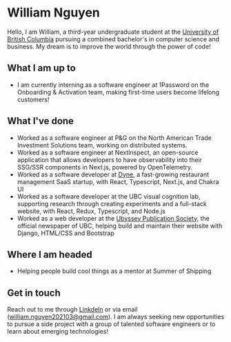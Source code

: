 # William Nguyen

Hello, I am William, a third-year undergraduate student at the [University of British Columbia](https://ubc.ca) pursuing a combined bachelor's in computer science and business. My dream is to improve the world through the power of code!

## What I am up to
- I am currently interning as a software engineer at 1Password on the Onboarding & Activation team, making first-time users become lifelong customers!

## What I've done
- Worked as a software engineer at P&G on the North American Trade Investment Solutions team, working on distributed systems. 
- Worked as a software engineer at NextInspect, an open-source application that allows developers to have observability into their SSG/SSR components in Next.js, powered by OpenTelemetry.
- Worked as a software developer at [Dyne](https://www.dyneapp.ca/), a fast-growing restaurant management SaaS startup, with React, Typescript, Next.js, and Chakra UI
- Worked as a software developer at the UBC visual cognition lab, supporting research through creating experiments and a full-stack website, with React, Redux, Typescript, and Node.js
- Worked as a web developer at the [Ubyssey Publication Society](https://ubyssey.ca/), the official newspaper of UBC, helping build and maintain their website with Django, HTML/CSS and Bootstrap

## Where I am headed
-  Helping people build cool things as a mentor at Summer of Shipping

## Get in touch 
Reach out to me through [LinkdeIn](www.linkedin.com/in/william-nguyen202103) or via email (william.nguyen202103@gmail.com). I am always seeking new opportunities to pursue a side project with a group of talented software engineers or to learn about emerging technologies!



<!--
**wnguye03/wnguye03** is a ✨ _special_ ✨ repository because its `README.md` (this file) appears on your GitHub profile.

Here are some ideas to get you started:

- 🔭 I’m currently working on ...
- 🌱 I’m currently learning ...
- 👯 I’m looking to collaborate on ...
- 🤔 I’m looking for help with ...
- 💬 Ask me about ...
- 📫 How to reach me: ...
- 😄 Pronouns: ...
- ⚡ Fun fact: ...
-->

